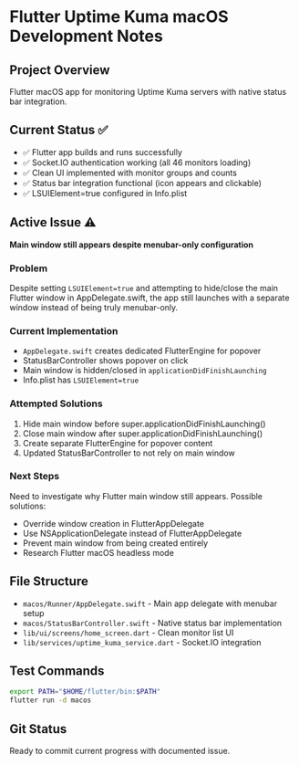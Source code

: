 # Flutter Uptime Kuma macOS Development Notes

## Project Overview
Flutter macOS app for monitoring Uptime Kuma servers with native status bar integration.

## Current Status ✅
- ✅ Flutter app builds and runs successfully
- ✅ Socket.IO authentication working (all 46 monitors loading)
- ✅ Clean UI implemented with monitor groups and counts
- ✅ Status bar integration functional (icon appears and clickable)
- ✅ LSUIElement=true configured in Info.plist

## Active Issue ⚠️
**Main window still appears despite menubar-only configuration**

### Problem
Despite setting `LSUIElement=true` and attempting to hide/close the main Flutter window in AppDelegate.swift, the app still launches with a separate window instead of being truly menubar-only.

### Current Implementation
- `AppDelegate.swift` creates dedicated FlutterEngine for popover
- StatusBarController shows popover on click
- Main window is hidden/closed in `applicationDidFinishLaunching`
- Info.plist has `LSUIElement=true`

### Attempted Solutions
1. Hide main window before super.applicationDidFinishLaunching()
2. Close main window after super.applicationDidFinishLaunching()
3. Create separate FlutterEngine for popover content
4. Updated StatusBarController to not rely on main window

### Next Steps
Need to investigate why Flutter main window still appears. Possible solutions:
- Override window creation in FlutterAppDelegate
- Use NSApplicationDelegate instead of FlutterAppDelegate
- Prevent main window from being created entirely
- Research Flutter macOS headless mode

## File Structure
- `macos/Runner/AppDelegate.swift` - Main app delegate with menubar setup
- `macos/StatusBarController.swift` - Native status bar implementation
- `lib/ui/screens/home_screen.dart` - Clean monitor list UI
- `lib/services/uptime_kuma_service.dart` - Socket.IO integration

## Test Commands
```bash
export PATH="$HOME/flutter/bin:$PATH"
flutter run -d macos
```

## Git Status
Ready to commit current progress with documented issue.